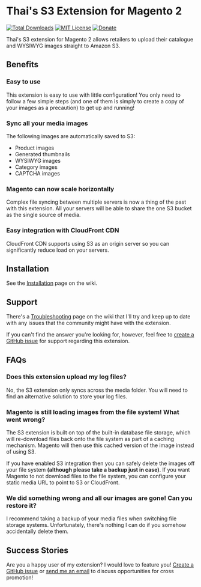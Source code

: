 Thai's S3 Extension for Magento 2
=================================

[![Total Downloads](https://poser.pugx.org/thaiphan/magento2-s3/d/total.svg)](https://packagist.org/packages/thaiphan/magento2-s3)
[![MIT License](https://poser.pugx.org/thaiphan/magento2-s3/license.svg)](https://packagist.org/packages/thaiphan/magento2-s3)
[![Donate](https://img.shields.io/badge/Donate-PayPal-green.svg)](https://www.paypal.me/thaiphan)

Thai's S3 extension for Magento 2 allows retailers to upload their catalogue and WYSIWYG images straight to Amazon S3.

Benefits
--------

### Easy to use

This extension is easy to use with little configuration! You only need to follow a few simple steps (and one of them is simply to create a copy of your images as a precaution) to get up and running!

### Sync all your media images

The following images are automatically saved to S3:

* Product images
* Generated thumbnails
* WYSIWYG images
* Category images
* CAPTCHA images

### Magento can now scale horizontally

Complex file syncing between multiple servers is now a thing of the past with this extension. All your servers will be able to share the one S3 bucket as the single source of media.

### Easy integration with CloudFront CDN

CloudFront CDN supports using S3 as an origin server so you can significantly reduce load on your servers.

Installation
------------

See the [Installation](https://github.com/thaiphan/magento2-s3/wiki/Installation) page on the wiki.

Support
-------

There's a [Troubleshooting](https://github.com/thaiphan/magento2-s3/wiki/Troubleshooting) page on the wiki that I'll try and keep up to date with any issues that the community might have with the extension.

If you can't find the answer you're looking for, however, feel free to [create a GitHub issue](https://github.com/thaiphan/magento2-s3/issues/new) for support regarding this extension.

FAQs
----

### Does this extension upload my log files?

No, the S3 extension only syncs across the media folder. You will need to find an alternative solution to store your log files.

### Magento is still loading images from the file system! What went wrong?

The S3 extension is built on top of the built-in database file storage, which will re-download files back onto the file system as part of a caching mechanism. Magento will then use this cached version of the image instead of using S3.

If you have enabled S3 integration then you can safely delete the images off your file system **(although please take a backup just in case)**. If you want Magento to not download files to the file system, you can configure your static media URL to point to S3 or CloudFront.


### We did something wrong and all our images are gone! Can you restore it?

I recommend taking a backup of your media files when switching file storage systems. Unfortunately, there's nothing I can do if you somehow accidentally delete them.

Success Stories
---------------

Are you a happy user of my extension? I would love to feature you! [Create a GitHub issue](https://github.com/thaiphan/magento2-s3/issues/new) or [send me an email](mailto:thai@outlook.com) to discuss opportunities for cross promotion!
